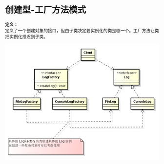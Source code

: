 # 创建型-工厂方法模式

**定义：**  
定义了一个创建对象的接口，但由子类决定要实例化的类是哪一个。工厂方法让类把实例化推迟到子类。


![工厂方法模式类图](./images/00007.png)

